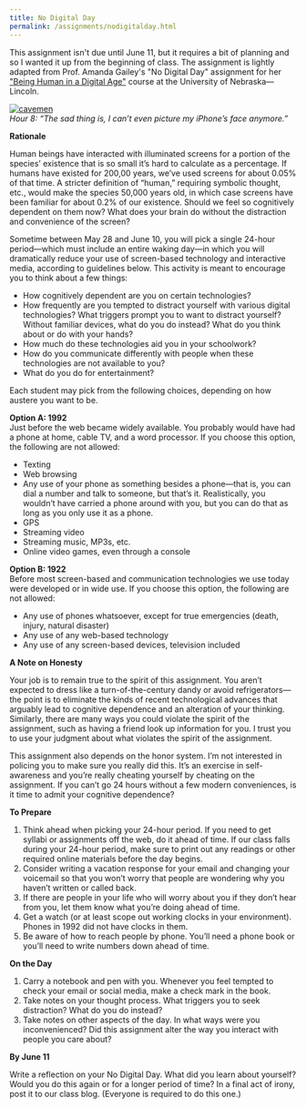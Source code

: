 ```yaml
---
title: No Digital Day
permalink: /assignments/nodigitalday.html
---
```


This assignment isn't due until June 11, but it requires a bit of planning and so I wanted it up from the beginning of class. The assignment is lightly adapted from Prof. Amanda Gailey's "No Digital Day" assignment for her ["Being Human in a Digital Age"](http://segonku.unl.edu/beinghuman/) course at the University of Nebraska—Lincoln.

[![cavemen](https://farm6.staticflickr.com/5525/10976351175_9f8721d797_h.jpg)](https://www.flickr.com/photos/akrockefeller/10976351175/sizes/h/)  
_Hour 8: “The sad thing is, I can’t even picture my iPhone’s face anymore.”_

**Rationale**

Human beings have interacted with illuminated screens for a portion of the species’ existence that is so small it’s hard to calculate as a percentage. If humans have existed for 200,00 years, we’ve used screens for about 0.05% of that time. A stricter definition of “human,” requiring symbolic thought, etc., would make the species 50,000 years old, in which case screens have been familiar for about 0.2% of our existence. Should we feel so cognitively dependent on them now? What does your brain do without the distraction and convenience of the screen?

Sometime between May 28 and June 10, you will pick a single 24-hour period—which must include an entire waking day—in which you will dramatically reduce your use of screen-based technology and interactive media, according to guidelines below. This activity is meant to encourage you to think about a few things:

*   How cognitively dependent are you on certain technologies?
*   How frequently are you tempted to distract yourself with various digital technologies? What triggers prompt you to want to distract yourself? Without familiar devices, what do you do instead? What do you think about or do with your hands?
*   How much do these technologies aid you in your schoolwork?
*   How do you communicate differently with people when these technologies are not available to you?
*   What do you do for entertainment?

Each student may pick from the following choices, depending on how austere you want to be.

**Option A: 1992**  
Just before the web became widely available. You probably would have had a phone at home, cable TV, and a word processor. If you choose this option, the following are not allowed:

*   Texting
*   Web browsing
*   Any use of your phone as something besides a phone—that is, you can dial a number and talk to someone, but that’s it. Realistically, you wouldn’t have carried a phone around with you, but you can do that as long as you only use it as a phone.
*   GPS
*   Streaming video
*   Streaming music, MP3s, etc.
*   Online video games, even through a console

**Option B: 1922**  
Before most screen-based and communication technologies we use today were developed or in wide use. If you choose this option, the following are not allowed:

*   Any use of phones whatsoever, except for true emergencies (death, injury, natural disaster)
*   Any use of any web-based technology
*   Any use of any screen-based devices, television included

**A Note on Honesty**

Your job is to remain true to the spirit of this assignment. You aren’t expected to dress like a turn-of-the-century dandy or avoid refrigerators—the point is to eliminate the kinds of recent technological advances that arguably lead to cognitive dependence and an alteration of your thinking. Similarly, there are many ways you could violate the spirit of the assignment, such as having a friend look up information for you. I trust you to use your judgment about what violates the spirit of the assignment.

This assignment also depends on the honor system. I’m not interested in policing you to make sure you really did this. It’s an exercise in self-awareness and you’re really cheating yourself by cheating on the assignment. If you can’t go 24 hours without a few modern conveniences, is it time to admit your cognitive dependence?

**To Prepare**

1.  Think ahead when picking your 24-hour period. If you need to get syllabi or assignments off the web, do it ahead of time. If our class falls during your 24-hour period, make sure to print out any readings or other required online materials before the day begins.
2.  Consider writing a vacation response for your email and changing your voicemail so that you won’t worry that people are wondering why you haven’t written or called back.
3.  If there are people in your life who will worry about you if they don’t hear from you, let them know what you’re doing ahead of time.
4.  Get a watch (or at least scope out working clocks in your environment). Phones in 1992 did not have clocks in them.
5.  Be aware of how to reach people by phone. You’ll need a phone book or you’ll need to write numbers down ahead of time.

**On the Day**

1.  Carry a notebook and pen with you. Whenever you feel tempted to check your email or social media, make a check mark in the book.
2.  Take notes on your thought process. What triggers you to seek distraction? What do you do instead?
3.  Take notes on other aspects of the day. In what ways were you inconvenienced? Did this assignment alter the way you interact with people you care about?

**By June 11**

Write a reflection on your No Digital Day. What did you learn about yourself? Would you do this again or for a longer period of time? In a final act of irony, post it to our class blog. (Everyone is required to do this one.)